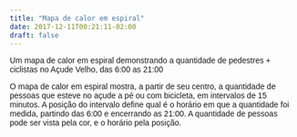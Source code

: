 ```yaml
---
title: "Mapa de calor em espiral"
date: 2017-12-11T00:21:11-02:00
draft: false
---
```


<meta charset="utf-8">
<script src="https://d3js.org/d3.v4.min.js"></script>
<script src="https://d3js.org/d3-scale-chromatic.v0.3.min.js"></script>
<link href="https://fonts.googleapis.com/css?family=Catamaran" rel="stylesheet">

<style>
    body {
        font-family: 'Catamaran', sans-serif;
        margin: 20px;
        top: 20px;
        right: 20px;
        bottom: 20px;
        left: 20px;
    }

    line {
        stroke: lightgray;
    }

    .year-label {
        fill: white;
    }

    .tooltip {
      position: absolute;
      text-align: center;
      width: 60px;
      height: 20px;
      padding-top: 3px;
      margin-top: -20px;
      font: 10px sans-serif;
      background: #ddd;
      pointer-events: none;
      border-radius: 5px;
    }

</style>
<body>
<p>Um mapa de calor em espiral demonstrando a quantidade de pedestres + ciclistas no Açude Velho, das 6:00 as 21:00</p>
<div id="chart"></div>
<div id="legend"></div>

<script>

    maxPessoas = (data) => {
        let max = parseInt(data[0].pessoas);
        for (let i = 0; i < data.length; i++) {
            let pessoa = parseInt(data[i].pessoas);
            if (pessoa > max) {
                max = pessoa;
            }
        }
        return max;
    }

    minPessoas = (data) => {
        let max = parseInt(data[0].pessoas);
        for (let i = 0; i < data.length; i++) {
            let pessoa = parseInt(data[i].pessoas);
            if (pessoa < max) {
                max = pessoa;
            }
        }
        return max;
    }

    const radians = 0.0174532925;

    //CHART CONSTANTS
    const chartRadius = 250;
    const chartWidth = chartRadius * 2;
    const chartHeight = chartRadius * 2;
    const labelRadius = chartRadius + 5;
    const margin = { "top": 40, "bottom": 40, "left": 40, "right": 40 };
    const hours = ["+0:00", '+0:15', '+0:30', '+0:45', '+1:00', '+1:15', '+1:30', '+1:45', '+2:00', '+2:15', '+2:30', '+2:45', '+3:00', '+3:15', '+3:30', '+3:45', '+4:00', '+4:15', '+4:30', '+4:45'];

    //CHART OPTIONS
    const holeRadiusProportion = 0.3; //fraction of chartRadius. 0 gives you some pointy arcs in the centre.
    const holeRadius = holeRadiusProportion * chartRadius;
    const segmentsPerCoil = hours.length; //number of coils. for this example, I have 12 hours per year. But you change to whatever suits your data.
    const segmentAngle = 360 / segmentsPerCoil;
    var coils; //number of coils, based on data.length / segmentsPerCoil
    var coilWidth; //remaining chartRadius (after holeRadius removed), divided by coils + 1. I add 1 as the end of the coil moves out by 1 each time

    //SCALES
    var colour = d3.scaleSequential(d3.interpolatePlasma);

    //CREATE SVG AND A G PLACED IN THE CENTRE OF THE SVG
    const svg = d3.select("#chart")
        .append("svg")
        .attr("width", chartWidth + margin.left + margin.right)
        .attr("height", chartHeight + margin.top + margin.bottom);

    const g = svg.append("g")
        .attr("transform", "translate("
        + (margin.left + chartRadius)
        + ","
        + (margin.top + chartRadius) + ")");

    //LOAD THE DATA
    d3.csv("https://gist.githubusercontent.com/juliobguedes/45593c23a4237ec2a753ec2692ca5063/raw/969eb0486ff3c1b5636a0819040930730299d86f/data.csv", convertTextToNumbers, function (error, data) {
        if (error) { throw error; };

            //ENSURE THE DATA IS SORTED CORRECTLY, IN THIS CASE BY YEAR AND MONTH
            //THE SPIRAL WILL START IN THE MIDDLE AND WORK OUTWARDS
            data.sort(function (a, b) {
            return a.hora - b.hora || a.minuto - b.minuto;
        });

        var dataLength = data.length;
        coils = Math.ceil(dataLength / segmentsPerCoil);
        coilWidth = (chartRadius * (1 - holeRadiusProportion)) / (coils + 1);
        var dataExtent = [maxPessoas(data), minPessoas(data)];
        colour.domain(dataExtent);

            //ADD LABELS AND GRIDS FOR EACH MONTH FIRST
            //SO THE GRID LINES APPEAR BEHIND THE SPIRAL
        var monthLabels = g.selectAll(".month-label")
            .data(hours)
            .enter()
            .append("g")
            .attr("class", "month-label");

        monthLabels.append("text")
            .text(function (d) { return d; })
            .attr("x", function (d, i) {
                let labelAngle = (i * segmentAngle) + (segmentAngle / 2);
                return x(labelAngle, labelRadius);
            })
            .attr("y", function (d, i) {
                let labelAngle = (i * segmentAngle) + (segmentAngle / 2);
                return y(labelAngle, labelRadius);
            })
            .style("text-anchor", function (d, i) {
                return i < (hours.length / 2) ? "start" : "end";
            });

        monthLabels.append("line")
            .attr("x2", function (d, i) {
                let lineAngle = (i * segmentAngle);
                let lineRadius = chartRadius + 10;
                return x(lineAngle, lineRadius);
            })
            .attr("y2", function (d, i) {
                let lineAngle = (i * segmentAngle);
                let lineRadius = chartRadius + 10;
                return y(lineAngle, lineRadius);
            });


        //ASSUMING DATA IS SORTED, CALCULATE EACH DATA POINT'S SEGMENT VERTICES
        data.forEach(function (d, i) {

            let coil = Math.floor(i / segmentsPerCoil);
            let position = i - (coil * segmentsPerCoil);

            let startAngle = position * segmentAngle;
            let endAngle = (position + 1) * segmentAngle;

            let startInnerRadius = holeRadius + ((i / segmentsPerCoil) * coilWidth)
            let startOuterRadius = holeRadius + ((i / segmentsPerCoil) * coilWidth) + coilWidth;
            let endInnerRadius = holeRadius + (((i + 1) / segmentsPerCoil) * coilWidth)
            let endOuterRadius = holeRadius + (((i + 1) / segmentsPerCoil) * coilWidth) + coilWidth;

            //vertices of each segment
            d.x1 = x(startAngle, startInnerRadius);
            d.y1 = y(startAngle, startInnerRadius);

            d.x2 = x(endAngle, endInnerRadius);
            d.y2 = y(endAngle, endInnerRadius);

            d.x3 = x(endAngle, endOuterRadius);
            d.y3 = y(endAngle, endOuterRadius);

            d.x4 = x(startAngle, startOuterRadius);
            d.y4 = y(startAngle, startOuterRadius);

            //CURVE CONTROL POINTS
            let midAngle = startAngle + (segmentAngle / 2)
            let midInnerRadius = holeRadius + (((i + 0.5) / segmentsPerCoil) * coilWidth)
            let midOuterRadius = holeRadius + (((i + 0.5) / segmentsPerCoil) * coilWidth) + coilWidth;

            //MID POINTS, WHERE THE CURVE WILL PASS THRU
            d.mid1x = x(midAngle, midInnerRadius);
            d.mid1y = y(midAngle, midInnerRadius);

            d.mid2x = x(midAngle, midOuterRadius);
            d.mid2y = y(midAngle, midOuterRadius);

            //FROM https://stackoverflow.com/questions/5634460/quadratic-b%C3%A9zier-curve-calculate-points
            d.controlPoint1x = (d.mid1x - (0.25 * d.x1) - (0.25 * d.x2)) / 0.5;
            d.controlPoint1y = (d.mid1y - (0.25 * d.y1) - (0.25 * d.y2)) / 0.5;

            d.controlPoint2x = (d.mid2x - (0.25 * d.x3) - (0.25 * d.x4)) / 0.5;
            d.controlPoint2y = (d.mid2y - (0.25 * d.y3) - (0.25 * d.y4)) / 0.5;

        });

        var arcs = g.selectAll(".arc")
            .data(data)
            .enter()
            .append("g")
            .attr("class", "arc")
            .on("mouseover", mouseover)
            .on("mousemove", mousemove)
            .on("mouseout", mouseout)
            .on("click", clicked);

        var div2 = d3.select("body").append("div")
            .attr("class", "measure")
            .style("display", "none")


        var div = d3.select("body").append("div")
          .attr("class", "tooltip")
          .style("display", "none");

        function mouseover(d) {
          div.style("display", "inline");
        }

        function mousemove(d) {
          div
            .text(d.pessoas + " pessoas")
            .style("left", (d3.event.pageX - 34) + "px")
            .style("top", (d3.event.pageY - 12) + "px");
        }

        function mouseout(d) {
          div.style("display", "none");
        }

        function clicked(d) {
          div2.style("display", "block");
          
        }

        //CURVED EDGES
        arcs.append("path")
            .attr("d", function (d) {
                //start at vertice 1
                let start = "M " + d.x1 + " " + d.y1;
                //inner curve to vertice 2
                let side1 = " Q " + d.controlPoint1x + " " + d.controlPoint1y + " " + d.x2 + " " + d.y2;
                //straight line to vertice 3
                let side2 = "L " + d.x3 + " " + d.y3;
                //outer curve vertice 4
                let side3 = " Q " + d.controlPoint2x + " " + d.controlPoint2y + " " + d.x4 + " " + d.y4;
                //combine into string, with closure (Z) to vertice 1
                return start + " " + side1 + " " + side2 + " " + side3 + " Z"
            })
            .style("fill", function (d) { return colour(d.pessoas); })
            .style("stroke", "white")

        var yearLabels = arcs.filter(function (d) {
            return ((d.hora == 06 && d.minuto == 00) || (d.hora == 11 && d.minuto == 00) || (d.hora == 16 && d.minuto == 00));
            }).raise();

        yearLabels.append("path")
            .attr("id", function (d) { return "path-" + d.horario; })
            .attr("d", function (d) {
                //start at vertice 1
                let start = "M " + d.x1 + " " + d.y1;
                //inner curve to vertice 2
                let side1 = " Q " + d.controlPoint1x + " " + d.controlPoint1y + " " + d.x2 + " " + d.y2;
                return start + side1;
            })
            .style("fill", "none")
        //.style("opacity", 0);

        yearLabels.append("text")
            .attr("class", "year-label")
            .attr("x", 3)
            .attr("dy", -5)
            .append("textPath")
            .attr("xlink:href", function (d) {
                return "#path-" + d.horario;
            })
            .text(function (d) { return d.horario; })

        //DRAW PEOPLE-BIKES

        const pbikesHeight = chartRadius;
        const pbikesWidth = 20;
        const pbikesPadding = 40;

        let pbikesSVG = d3.select("#pessoas-bicicletas")
          .append("svg")
          .attr("width", pbikesWidth + 2*pbikesPadding)
          .attr("height", pbikesHeight + 2*pbikesHeight);

        pbikesSVG.enter()
          .append("rect")
          .attr("x", d => d)
          .attr("y", d => d)
          .attr("width", pbikesWidth)
          .attr("height", pbikesHeight)
          .attr("fill", "darkblue")

        //DRAW LEGEND

        const legendWidth = chartRadius;
        const legendHeight = 20;
        const legendPadding = 40;

        var legendSVG = d3.select("#legend")
            .append("svg")
            .attr("width", legendWidth + legendPadding + legendPadding)
            .attr("height", legendHeight + legendPadding + legendPadding);

        var defs = legendSVG.append("defs");

        var legendGradient = defs.append("linearGradient")
            .attr("id", "linear-gradient")
            .attr("x1", "0%")
            .attr("y1", "0%")
            .attr("x2", "100%")
            .attr("y2", "0%");

        let noOfSamples = 20;
        let dataRange = dataExtent[1] - dataExtent[0];
        let stepSize = dataRange / noOfSamples;

        for (i = 0; i < noOfSamples; i++) {
            legendGradient.append("stop")
                .attr("offset", (i / (noOfSamples - 1)))
                .attr("stop-color", colour(dataExtent[0] + (i * stepSize)));
        }

        var legendG = legendSVG.append("g")
            .attr("class", "legendLinear")
            .attr("transform", "translate(" + legendPadding + "," + legendPadding + ")");

        legendG.append("rect")
            .attr("x", 0)
            .attr("y", 0)
            .attr("width", legendWidth)
            .attr("height", legendHeight)
            .style("fill", "url(#linear-gradient)");

        legendG.append("text")
            .text("Mais Pessoas")
            .attr("x", 0)
            .attr("y", legendHeight - 35)
            .style("font-size", "12px");

        legendG.append("text")
            .text("Menos Pessoas")
            .attr("x", legendWidth)
            .attr("y", legendHeight - 35)
            .style("text-anchor", "end")
            .style("font-size", "12px");

    });

    function x(angle, radius) {
        //change to clockwise
        let a = 360 - angle;
        //start from 12 o'clock
        a = a + 180;
        return radius * Math.sin(a * radians);
    };

    function y(angle, radius) {
        //change to clockwise
        let a = 360 - angle;
        //start from 12 o'clock
        a = a + 180;
        return radius * Math.cos(a * radians);
    };

    function convertTextToNumbers(d) {
        d.pessoas = +d.pessoas
        d.hora = +(d.horario[0] + d.horario[1])
        d.minuto = +(d.horario[3] + d.horario[4])
        return d;
    };

</script>

<p>
  O mapa de calor em espiral mostra, a partir de seu centro, a quantidade de
  pessoas que esteve no açude a pé ou com bicicleta, em intervalos de 15 minutos.
  A posição do intervalo define qual é o horário em que a quantidade foi medida,
  partindo das 6:00 e encerrando as 21:00. A quantidade de pessoas pode ser vista
  pela cor, e o horário pela posição.
</p>
</body>
